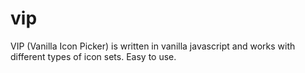 # vip
VIP (Vanilla Icon Picker) is written in vanilla javascript and works with different types of icon sets. Easy to use.
